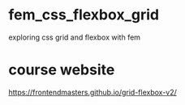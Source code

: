 # fem_css_flexbox_grid
exploring css grid and flexbox with fem

# course website
https://frontendmasters.github.io/grid-flexbox-v2/